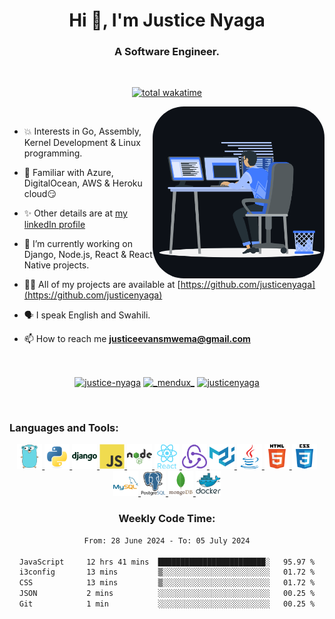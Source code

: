 <h1 align="center">Hi 👋, I'm Justice Nyaga</h1>
<h3 align="center">A Software Engineer.</h3>

<br>

<div align="center">

[![total wakatime](https://wakatime.com/badge/user/b9aa11ce-8286-46d9-bd5c-0f9e2c6cdf6c.svg)](https://wakatime.com/@b9aa11ce-8286-46d9-bd5c-0f9e2c6cdf6c)

<p><img align="right" src="animation_500_kxa883sd.gif" alt="justicenyaga" width="275" height="275" style="border-radius: 50px 50px 50px 50px" /></p>
 
</div>
 
<div align="left">
 
  <br>
 
- 💥 Interests in Go, Assembly, Kernel Development & Linux programming.
 
- 📆 Familiar with Azure, DigitalOcean, AWS & Heroku cloud😏

- ✨ Other details are at [my linkedIn profile](https://linkedIn.com/in/justice-nyaga)

- 🔭 I’m currently working on Django, Node.js, React & React Native projects.

- 👨‍💻 All of my projects are available at [https://github.com/justicenyaga](https://github.com/justicenyaga)

- 🗣️ I speak English and Swahili.

- 📫 How to reach me **justiceevansmwema@gmail.com**

</div>
<br>

<p align="center">
  <a href="https://www.linkedin.com/in/justice-nyaga" target="blank"><img align="center"
      src="https://raw.githubusercontent.com/rahuldkjain/github-profile-readme-generator/master/src/images/icons/Social/linked-in-alt.svg"
      alt="justice-nyaga" height="30" width="40" /></a>
  <a href="https://www.instagram.com/_mendux_/" target="blank"><img align="center"
      src="https://raw.githubusercontent.com/rahuldkjain/github-profile-readme-generator/master/src/images/icons/Social/instagram.svg"
      alt="_mendux_" height="30" width="40" /></a>
  <a href="https://twitter.com/justicenyaga" target="blank"><img align="center"
      src="https://raw.githubusercontent.com/rahuldkjain/github-profile-readme-generator/master/src/images/icons/Social/twitter.svg"
      alt="justicenyaga" height="30" width="40" /></a>
 
</p>

<br>

### Languages and Tools:

<p align="center">
  <a href="https://go.dev/" target="_blank" rel="noreferrer"> <img
      src="https://raw.githubusercontent.com/devicons/devicon/master/icons/go/go-original.svg" alt="python"
      width="40" height="40" /> </a>
  <a href="https://www.python.org" target="_blank" rel="noreferrer"> <img
      src="https://raw.githubusercontent.com/devicons/devicon/master/icons/python/python-original.svg" alt="python"
      width="40" height="40" /> </a>
  <a href="https://www.djangoproject.com/" target="_blank" rel="noreferrer"> <img
      src="https://github.com/devicons/devicon/blob/master/icons/django/django-plain-wordmark.svg" alt="python"
      width="40" height="40" /> </a>
  <a href="https://www.javascript.com/" target="_blank" rel="noreferrer"> <img
      src="https://raw.githubusercontent.com/devicons/devicon/master/icons/javascript/javascript-original.svg" alt="python"
      width="40" height="40" /> </a>
  <a href="https://nodejs.org" target="_blank" rel="noreferrer"> <img
      src="https://raw.githubusercontent.com/devicons/devicon/master/icons/nodejs/nodejs-original-wordmark.svg" alt="nodejs" width="40"       height="40" /> </a>
  <a href="https://reactjs.org/" target="_blank" rel="noreferrer"> <img
      src="https://raw.githubusercontent.com/devicons/devicon/master/icons/react/react-original-wordmark.svg"
      alt="react" width="40" height="40" /> </a> 
 <a href="https://redux.js.org/" target="_blank" rel="noreferrer"> <img
      src="https://raw.githubusercontent.com/devicons/devicon/master/icons/redux/redux-original.svg"
      alt="redux" width="40" height="40" /> </a> 
  <a href="https://mui.com/" target="_blank" rel="noreferrer"> <img
      src="https://raw.githubusercontent.com/devicons/devicon/master/icons/materialui/materialui-original.svg"
      alt="material ui" width="40" height="40" /> </a> 
  <a href="https://www.java.com" target="_blank" rel="noreferrer"> <img
      src="https://raw.githubusercontent.com/devicons/devicon/master/icons/java/java-original.svg" alt="java" width="40"
      height="40" /> </a>
  <a href="https://www.w3.org/html/" target="_blank" rel="noreferrer"> <img
      src="https://raw.githubusercontent.com/devicons/devicon/master/icons/html5/html5-original-wordmark.svg"
      alt="html5" width="40" height="40" /> </a>
  <a href="https://www.w3schools.com/css/" target="_blank"
    rel="noreferrer"> <img
      src="https://raw.githubusercontent.com/devicons/devicon/master/icons/css3/css3-original-wordmark.svg" alt="css3"
      width="40" height="40" /> </a>
  <a href="https://www.mysql.com/" target="_blank" rel="noreferrer"> <img
      src="https://raw.githubusercontent.com/devicons/devicon/master/icons/mysql/mysql-original-wordmark.svg"
      alt="mysql" width="40" height="40" /> </a>
 <a href="https://www.postgresql.org/" target="_blank" rel="noreferrer"> <img
      src="https://raw.githubusercontent.com/devicons/devicon/master/icons/postgresql/postgresql-original-wordmark.svg"
      alt="postgresql" width="40" height="40" /> </a> 
 <a href="https://www.mongodb.com/" target="_blank" rel="noreferrer"> <img
      src="https://raw.githubusercontent.com/devicons/devicon/master/icons/mongodb/mongodb-original-wordmark.svg"
      alt="postgresql" width="40" height="40" /> </a> 
  <a href="https://www.docker.com/" target="_blank" rel="noreferrer"> <img
      src="https://raw.githubusercontent.com/devicons/devicon/master/icons/docker/docker-original-wordmark.svg"
      alt="docker" width="40" height="40" /> </a>

<br>
  
<div align="center">
  
<h3 >Weekly Code Time:</h3>

<!--START_SECTION:waka-->

```txt
From: 28 June 2024 - To: 05 July 2024

JavaScript     12 hrs 41 mins  ████████████████████████░   95.97 %
i3config       13 mins         ▒░░░░░░░░░░░░░░░░░░░░░░░░   01.72 %
CSS            13 mins         ▒░░░░░░░░░░░░░░░░░░░░░░░░   01.72 %
JSON           2 mins          ░░░░░░░░░░░░░░░░░░░░░░░░░   00.25 %
Git            1 min           ░░░░░░░░░░░░░░░░░░░░░░░░░   00.25 %
```

<!--END_SECTION:waka-->
